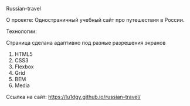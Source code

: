 Russian-travel

О проекте: Одностраничный учебный сайт про путешествия в России.

Технологии:

Страница сделана адаптивно под разные разрешения экранов

1) HTML5 
2) CSS3
3) Flexbox
4) Grid
5) BEM 
6) Media

Ссылка на сайт: https://lu1dgy.github.io/russian-travel/
